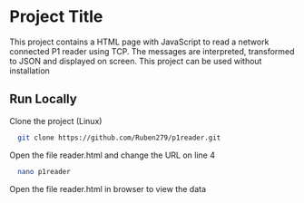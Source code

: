 
# Project Title

This project contains a HTML page with JavaScript to read a network connected P1 reader using TCP.
The messages are interpreted, transformed to JSON and displayed on screen. This project can be used without installation
## Run Locally

Clone the project (Linux)

```bash
  git clone https://github.com/Ruben279/p1reader.git
```

Open the file reader.html and change the URL on line 4

```bash
  nano p1reader
```

Open the file reader.html in browser to view the data